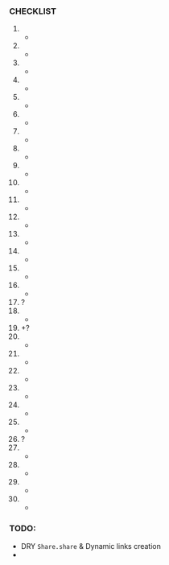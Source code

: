 

### CHECKLIST

1. -
2. -
3. -
4. -
5. -
6. -
7. -
8. +
9. -
10. -
11. -
12. -
13. +
14. +
15. +
16. +
17. ?
18. +
19. +?
20. +
21. +
22. -
23. -
24. -
25. -
26. ?
27. +
28. -
29. -
30. -


### TODO:

- DRY `Share.share` & Dynamic links creation
-
